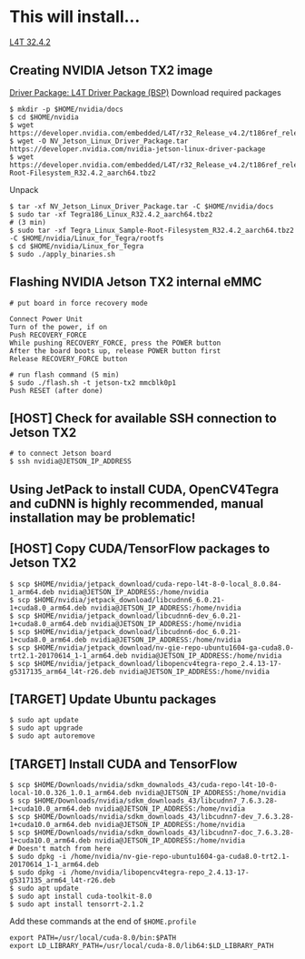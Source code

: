 <!-- # Building a Jetson TX2 image and flashing it to eMMC
[Link to required NVIDIA packages](https://github.com/kozyilmaz/nvidia-jetson-rt#nvidia-jetson-tx2-configuration) -->

# This will install...
[L4T 32.4.2](https://developer.nvidia.com/embedded/linux-tegra-r32.4.2)

## Creating NVIDIA Jetson TX2 image
[Driver Package: L4T Driver Package (BSP)](https://developer.nvidia.com/embedded/L4T/r32_Release_v4.2/t186ref_release_aarch64/Tegra186_Linux_R32.4.2_aarch64.tbz2)
Download required packages
```shell
$ mkdir -p $HOME/nvidia/docs
$ cd $HOME/nvidia
$ wget https://developer.nvidia.com/embedded/L4T/r32_Release_v4.2/t186ref_release_aarch64/Tegra186_Linux_R32.4.2_aarch64.tbz2
$ wget -O NV_Jetson_Linux_Driver_Package.tar https://developer.nvidia.com/nvidia-jetson-linux-driver-package
$ wget https://developer.nvidia.com/embedded/L4T/r32_Release_v4.2/t186ref_release_aarch64/Tegra_Linux_Sample-Root-Filesystem_R32.4.2_aarch64.tbz2
```

Unpack
```shell
$ tar -xf NV_Jetson_Linux_Driver_Package.tar -C $HOME/nvidia/docs
$ sudo tar -xf Tegra186_Linux_R32.4.2_aarch64.tbz2
# (3 min)
$ sudo tar -xf Tegra_Linux_Sample-Root-Filesystem_R32.4.2_aarch64.tbz2 -C $HOME/nvidia/Linux_for_Tegra/rootfs
$ cd $HOME/nvidia/Linux_for_Tegra
$ sudo ./apply_binaries.sh
```

## Flashing NVIDIA Jetson TX2 internal eMMC
```shell
# put board in force recovery mode

Connect Power Unit
Turn of the power, if on
Push RECOVERY_FORCE
While pushing RECOVERY_FORCE, press the POWER button
After the board boots up, release POWER button first
Release RECOVERY_FORCE button

# run flash command (5 min)
$ sudo ./flash.sh -t jetson-tx2 mmcblk0p1
Push RESET (after done)
```

## [HOST] Check for available SSH connection to Jetson TX2
```shell
# to connect Jetson board
$ ssh nvidia@JETSON_IP_ADDRESS
```

## Using JetPack to install CUDA, OpenCV4Tegra and cuDNN is highly recommended, manual installation may be problematic!

## [HOST] Copy CUDA/TensorFlow packages to Jetson TX2
```shell
$ scp $HOME/nvidia/jetpack_download/cuda-repo-l4t-8-0-local_8.0.84-1_arm64.deb nvidia@JETSON_IP_ADDRESS:/home/nvidia
$ scp $HOME/nvidia/jetpack_download/libcudnn6_6.0.21-1+cuda8.0_arm64.deb nvidia@JETSON_IP_ADDRESS:/home/nvidia
$ scp $HOME/nvidia/jetpack_download/libcudnn6-dev_6.0.21-1+cuda8.0_arm64.deb nvidia@JETSON_IP_ADDRESS:/home/nvidia
$ scp $HOME/nvidia/jetpack_download/libcudnn6-doc_6.0.21-1+cuda8.0_arm64.deb nvidia@JETSON_IP_ADDRESS:/home/nvidia
$ scp $HOME/nvidia/jetpack_download/nv-gie-repo-ubuntu1604-ga-cuda8.0-trt2.1-20170614_1-1_arm64.deb nvidia@JETSON_IP_ADDRESS:/home/nvidia
$ scp $HOME/nvidia/jetpack_download/libopencv4tegra-repo_2.4.13-17-g5317135_arm64_l4t-r26.deb nvidia@JETSON_IP_ADDRESS:/home/nvidia
```

## [TARGET] Update Ubuntu packages
```shell
$ sudo apt update
$ sudo apt upgrade
$ sudo apt autoremove
```

## [TARGET] Install CUDA and TensorFlow
```shell
$ scp $HOME/Downloads/nvidia/sdkm_downalods_43/cuda-repo-l4t-10-0-local-10.0.326_1.0.1_arm64.deb nvidia@JETSON_IP_ADDRESS:/home/nvidia
$ scp $HOME/Downloads/nvidia/sdkm_downloads_43/libcudnn7_7.6.3.28-1+cuda10.0_arm64.deb nvidia@JETSON_IP_ADDRESS:/home/nvidia
$ scp $HOME/Downloads/nvidia/sdkm_downloads_43/libcudnn7-dev_7.6.3.28-1+cuda10.0_arm64.deb nvidia@JETSON_IP_ADDRESS:/home/nvidia
$ scp $HOME/Downloads/nvidia/sdkm_downloads_43/libcudnn7-doc_7.6.3.28-1+cuda10.0_arm64.deb nvidia@JETSON_IP_ADDRESS:/home/nvidia
# Doesn't match from here
$ sudo dpkg -i /home/nvidia/nv-gie-repo-ubuntu1604-ga-cuda8.0-trt2.1-20170614_1-1_arm64.deb
$ sudo dpkg -i /home/nvidia/libopencv4tegra-repo_2.4.13-17-g5317135_arm64_l4t-r26.deb
$ sudo apt update
$ sudo apt install cuda-toolkit-8.0
$ sudo apt install tensorrt-2.1.2
```

Add these commands at the end of `$HOME.profile`
```shell
export PATH=/usr/local/cuda-8.0/bin:$PATH
export LD_LIBRARY_PATH=/usr/local/cuda-8.0/lib64:$LD_LIBRARY_PATH
```
